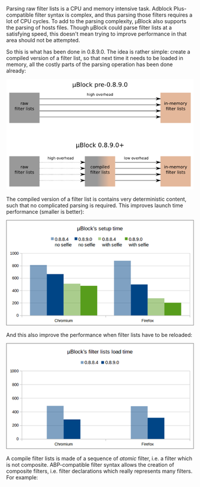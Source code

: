 Parsing raw filter lists is a CPU and memory intensive task. Adblock Plus-compatible filter syntax is complex, and thus parsing those filters requires a lot of CPU cycles. To add to the parsing complexity, µBlock also supports the parsing of hosts files. Though µBlock could parse filter lists at a satisfying speed, this doesn't mean trying to improve performance in that area should not be attempted.

So this is what has been done in 0.8.9.0. The idea is rather simple: create a compiled version of a filter list, so that next time it needs to be loaded in memory, all the costly parts of the parsing operation has been done already:

![Figure 1](https://raw.githubusercontent.com/gorhill/uBlock/master/doc/benchmarks/setup-performance-internals.png)

The compiled version of a filter list is contains very deterministic content, such that no complicated parsing is required. This improves launch time performance (smaller is better):

![Figure 2](https://raw.githubusercontent.com/gorhill/uBlock/master/doc/benchmarks/setup-performance-0.8.9.0.png)

And this also improve the performance when filter lists have to be reloaded:

![Figure 3](https://raw.githubusercontent.com/gorhill/uBlock/master/doc/benchmarks/filters-load-performance-0.8.9.0.png)

A compile filter lists is made of a sequence of _atomic_ filter, i.e. a filter which is not composite. ABP-compatible filter syntax allows the creation of composite filters, i.e. filter declarations which really represents many filters. For example:

    